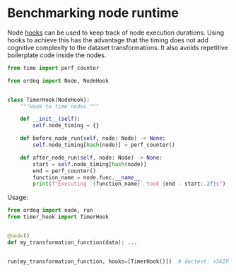 # Benchmarking node runtime

Node [hooks](../../getting-started/concepts/hooks.md) can be used to keep
track of node execution durations. Using hooks to achieve this has the
advantage that the timing does not add cognitive complexity to the dataset
transformations. It also avoids repetitive boilerplate code inside the nodes.

```python title="timer_hook.py"
from time import perf_counter

from ordeq import Node, NodeHook


class TimerHook(NodeHook):
    """Hook to time nodes."""

    def __init__(self):
        self.node_timing = {}

    def before_node_run(self, node: Node) -> None:
        self.node_timing[hash(node)] = perf_counter()

    def after_node_run(self, node: Node) -> None:
        start = self.node_timing[hash(node)]
        end = perf_counter()
        function_name = node.func.__name__
        print(f"Executing `{function_name}` took {end - start:.2f}s")
```

Usage:

```python
from ordeq import node, run
from timer_hook import TimerHook


@node()
def my_transformation_function(data): ...


run(my_transformation_function, hooks=[TimerHook()])  # doctest: +SKIP
```
